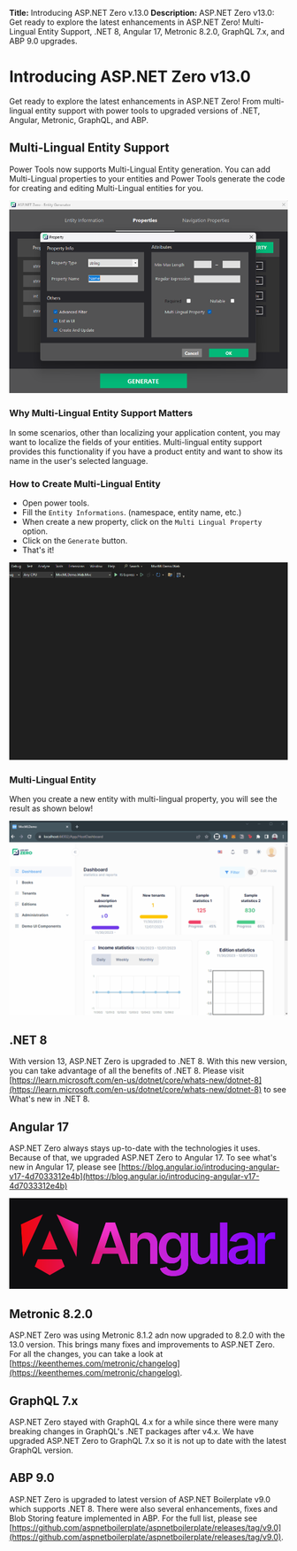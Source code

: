 **Title:** Introducing ASP.NET Zero v.13.0
**Description:** ASP.NET Zero v13.0: Get ready to explore the latest enhancements in ASP.NET Zero! Multi-Lingual Entity Support, .NET 8, Angular 17, Metronic 8.2.0, GraphQL 7.x, and ABP 9.0 upgrades.

# Introducing ASP.NET Zero v13.0

Get ready to explore the latest enhancements in ASP.NET Zero! From multi-lingual entity support with power tools to upgraded versions of .NET, Angular, Metronic, GraphQL, and ABP.

## Multi-Lingual Entity Support
Power Tools now supports Multi-Lingual Entity generation. You can add Multi-Lingual properties to your entities and Power Tools generate the code for creating and editing Multi-Lingual entities for you.

![Multi Lingual Property](Images/Blog/multi-lingual-property-screen.png)

### Why Multi-Lingual Entity Support Matters

In some scenarios, other than localizing your application content, you may want to localize the fields of your entities. Multi-lingual entity support provides this functionality if you have a product entity and want to show its name in the user's selected language.

### How to Create Multi-Lingual Entity
* Open power tools.
* Fill the `Entity Informations`. (namespace, entity name, etc.)
* When create a new property, click on the `Multi Lingual Property` option.
* Click on the `Generate` button.
* That's it!

![Multi Lingual Property](Images/Blog/multi-lingual-generator.gif)

### Multi-Lingual Entity 

When you create a new entity with multi-lingual property, you will see the result as shown below!

![Multi Lingual Property](Images/Blog/multi-lingual-result.gif)

## .NET 8

With version 13, ASP.NET Zero is upgraded to .NET 8. With this new version, you can take advantage of all the benefits of .NET 8. Please visit [https://learn.microsoft.com/en-us/dotnet/core/whats-new/dotnet-8](https://learn.microsoft.com/en-us/dotnet/core/whats-new/dotnet-8) to see What's new in .NET 8.

## Angular 17

ASP.NET Zero always stays up-to-date with the technologies it uses. Because of that, we upgraded ASP.NET Zero to Angular 17. To see what's new in Angular 17, please see [https://blog.angular.io/introducing-angular-v17-4d7033312e4b](https://blog.angular.io/introducing-angular-v17-4d7033312e4b)

![Angular 17](Images/Blog/angular-17.png)

## Metronic 8.2.0

ASP.NET Zero was using Metronic 8.1.2 adn now upgraded to 8.2.0 with the 13.0 version. This brings many fixes and improvements to ASP.NET Zero. For all the changes, you can take a look at [https://keenthemes.com/metronic/changelog](https://keenthemes.com/metronic/changelog).

## GraphQL 7.x

ASP.NET Zero stayed with GraphQL 4.x for a while since there were many breaking changes in GraphQL's .NET packages after v4.x. We have upgraded ASP.NET Zero to GraphQL 7.x so it is not up to date with the latest GraphQL version.

## ABP 9.0

ASP.NET Zero is upgraded to latest version of ASP.NET Boilerplate v9.0 which supports .NET 8. There were also several enhancements, fixes and Blob Storing feature implemented in ABP. For the full list, please see [https://github.com/aspnetboilerplate/aspnetboilerplate/releases/tag/v9.0](https://github.com/aspnetboilerplate/aspnetboilerplate/releases/tag/v9.0).